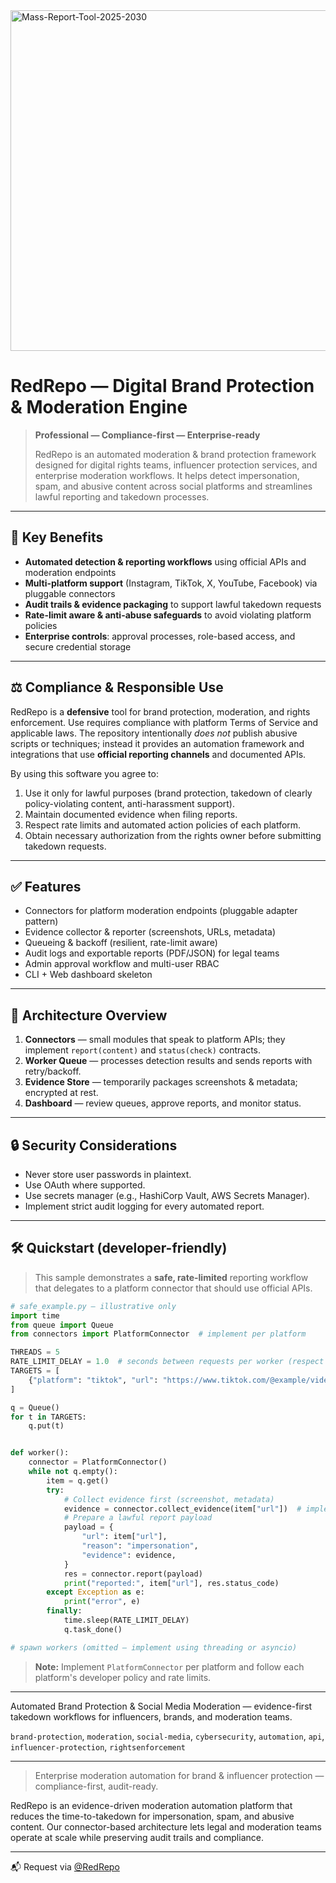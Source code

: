 <!--
#️⃣ Tags:
content takedown automation, high-volume reporting tool, tiktok violation reporter, fake account removal bot, telegram moderation framework, brand protection toolkit, shadow enforcement system, redrepo, social media abuse remover, digital rights enforcement
📚 Keywords:
bulk report automation, rapid account takedown, abuse response workflow, private moderation engine, multi-platform enforcement, stealth report automation, influencer protection software, impersonation removal system, policy violation reporter
-->
<img width="968" height="545" alt="Mass-Report-Tool-2025-2030" src="https://github.com/user-attachments/assets/e07c2cd9-beaa-4129-a6bc-4cff118e4a38" />

# RedRepo — Digital Brand Protection & Moderation Engine

> **Professional — Compliance-first — Enterprise-ready**
>
> RedRepo is an automated moderation & brand protection framework designed for digital rights teams, influencer protection services, and enterprise moderation workflows. It helps detect impersonation, spam, and abusive content across social platforms and streamlines lawful reporting and takedown processes.

---

## 🚀 Key Benefits

* **Automated detection & reporting workflows** using official APIs and moderation endpoints
* **Multi-platform support** (Instagram, TikTok, X, YouTube, Facebook) via pluggable connectors
* **Audit trails & evidence packaging** to support lawful takedown requests
* **Rate-limit aware & anti-abuse safeguards** to avoid violating platform policies
* **Enterprise controls**: approval processes, role-based access, and secure credential storage

---

## ⚖️ Compliance & Responsible Use

RedRepo is a **defensive** tool for brand protection, moderation, and rights enforcement. Use requires compliance with platform Terms of Service and applicable laws. The repository intentionally *does not* publish abusive scripts or techniques; instead it provides an automation framework and integrations that use **official reporting channels** and documented APIs.

By using this software you agree to:

1. Use it only for lawful purposes (brand protection, takedown of clearly policy-violating content, anti-harassment support).
2. Maintain documented evidence when filing reports.
3. Respect rate limits and automated action policies of each platform.
4. Obtain necessary authorization from the rights owner before submitting takedown requests.

---

## ✅ Features

* Connectors for platform moderation endpoints (pluggable adapter pattern)
* Evidence collector & reporter (screenshots, URLs, metadata)
* Queueing & backoff (resilient, rate-limit aware)
* Audit logs and exportable reports (PDF/JSON) for legal teams
* Admin approval workflow and multi-user RBAC
* CLI + Web dashboard skeleton

---

## 🧩 Architecture Overview

1. **Connectors** — small modules that speak to platform APIs; they implement `report(content)` and `status(check)` contracts.
2. **Worker Queue** — processes detection results and sends reports with retry/backoff.
3. **Evidence Store** — temporarily packages screenshots & metadata; encrypted at rest.
4. **Dashboard** — review queues, approve reports, and monitor status.

---

## 🔒 Security Considerations

* Never store user passwords in plaintext.
* Use OAuth where supported.
* Use secrets manager (e.g., HashiCorp Vault, AWS Secrets Manager).
* Implement strict audit logging for every automated report.

---

## 🛠 Quickstart (developer-friendly)

> This sample demonstrates a **safe, rate-limited** reporting workflow that delegates to a platform connector that should use official APIs.

```python
# safe_example.py — illustrative only
import time
from queue import Queue
from connectors import PlatformConnector  # implement per platform

THREADS = 5
RATE_LIMIT_DELAY = 1.0  # seconds between requests per worker (respect platform limits)
TARGETS = [
    {"platform": "tiktok", "url": "https://www.tiktok.com/@example/video/123"},
]

q = Queue()
for t in TARGETS:
    q.put(t)


def worker():
    connector = PlatformConnector()
    while not q.empty():
        item = q.get()
        try:
            # Collect evidence first (screenshot, metadata)
            evidence = connector.collect_evidence(item["url"])  # implement securely
            # Prepare a lawful report payload
            payload = {
                "url": item["url"],
                "reason": "impersonation",
                "evidence": evidence,
            }
            res = connector.report(payload)
            print("reported:", item["url"], res.status_code)
        except Exception as e:
            print("error", e)
        finally:
            time.sleep(RATE_LIMIT_DELAY)
            q.task_done()

# spawn workers (omitted — implement using threading or asyncio)
```

> **Note:** Implement `PlatformConnector` per platform and follow each platform's developer policy and rate limits.
> 
---
Automated Brand Protection & Social Media Moderation — evidence-first takedown workflows for influencers, brands, and moderation teams.

`brand-protection`, `moderation`, `social-media`, `cybersecurity`, `automation`, `api`, `influencer-protection`, `rightsenforcement`

---

> Enterprise moderation automation for brand & influencer protection — compliance-first, audit-ready.


RedRepo is an evidence-driven moderation automation platform that reduces the time-to-takedown for impersonation, spam, and abusive content. Our connector-based architecture lets legal and moderation teams operate at scale while preserving audit trails and compliance.

---

📬 Request via [@RedRepo](https://t.me/RedRepo)
